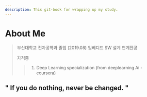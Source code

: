 ```yaml
---
description: This git-book for wrapping up my study.
---
```


# About Me

> 부산대학교 전자공학과 졸업 \(2019.08\) 임베디드 SW 설계 연계전공
>
> 자격증
>
> > 1. Deep Learning specialization \(from deeplearning Ai - coursera\)

## " If you do nothing, never be changed. "


